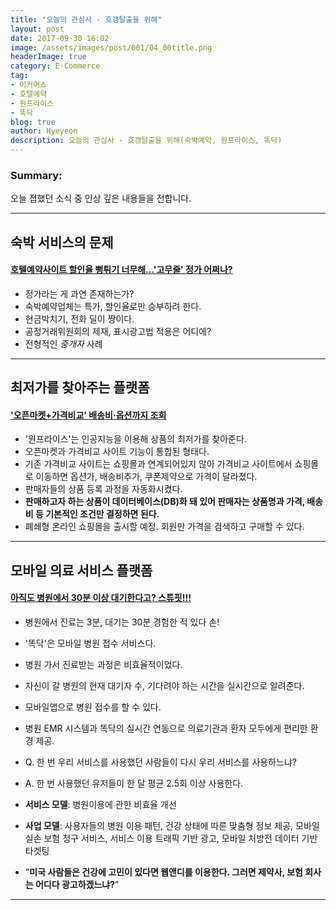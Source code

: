 ```yaml
---
title: "오늘의 관심사 - 호갱탈출을 위해"
layout: post
date: 2017-09-30 16:02
image: /assets/images/post/001/04_00title.png
headerImage: true
category: E-Commerce
tag:
- 이커머스
- 호텔예약
- 원프라이스
- 똑닥
blog: true
author: Hyeyeon
description: 오늘의 관심사 - 호갱탈출을 위해(숙박예약, 원프라이스, 똑닥)
---
```


### Summary:

오늘 접했던 소식 중 인상 깊은 내용들을 전합니다.

---

## 숙박 서비스의 문제

#### [호텔예약사이트 할인율 뻥튀기 너무해...'고무줄' 정가 어쩌나?](http://www.consumernews.co.kr/?mod=news&act=articleView&idxno=519897)

* 정가라는 게 과연 존재하는가?
* 숙박예약업체는 특가, 할인율로만 승부하려 한다.
* 현금박치기, 전화 딜이 짱이다.
* 공정거래위원회의 제재, 표시광고법 적용은 어디에?
* 전형적인 *중개자* 사례

---

## 최저가를 찾아주는 플랫폼

#### ['오픈마켓+가격비교' 배송비·옵션까지 조회](http://news.mt.co.kr/mtview.php?no=2017092811213970019&outlink=1&ref=%3A%2F%2F)

* '원프라이스'는 인공지능을 이용해 상품의 최저가를 찾아준다.
* 오픈마켓과 가격비교 사이트 기능이 통합된 형태다.
* 기존 가격비교 사이트는 쇼핑몰과 연계되어있지 않아 가격비교 사이트에서 쇼핑몰로 이동하면 옵션가, 배송비추가, 쿠폰제약으로 가격이 달라졌다.
* 판매자들의 상품 등록 과정을 자동화시켰다.
* **판매하고자 하는 상품이 데이터베이스(DB)화 돼 있어 판매자는 상품명과 가격, 배송비 등 기본적인 조건만 결정하면 된다.**
* 폐쇄형 온라인 쇼핑몰을 출시할 예정. 회원만 가격을 검색하고 구매할 수 있다.

---

## 모바일 의료 서비스 플랫폼

#### [아직도 병원에서 30분 이상 대기한다고? 스튜핏!!!](http://outstanding.kr/bbros20170929/)

* 병원에서 진료는 3분, 대기는 30분 경험한 적 있다 손!
* '똑닥'은 모바일 병원 접수 서비스다.
* 병원 가서 진료받는 과정은 비효율적이었다.
* 자신이 갈 병원의 현재 대기자 수, 기다려야 하는 시간을 실시간으로 알려준다.
* 모바일앱으로 병원 접수를 할 수 있다.
* 병원 EMR 시스템과 똑닥의 실시간 연동으로 의료기관과 환자 모두에게 편리한 환경 제공.
* Q. 한 번 우리 서비스를 사용했던 사람들이 다시 우리 서비스를 사용하느냐?
* A. 한 번 사용했던 유저들이 한 달 평균 2.5회 이상 사용한다.
* **서비스 모델**: 병원이용에 관한 비효율 개선
* **사업 모델**: 사용자들의 병원 이용 패턴, 건강 상태에 따른 맞춤형 정보 제공, 모바일 실손 보험 청구 서비스, 서비스 이용 트래픽 기반 광고, 모바일 처방전 데이터 기반 타겟팅

* "**미국 사람들은 건강에 고민이 있다면 웹앤디를 이용한다. 그러면 제약사, 보험 회사는 어디다 광고하겠느냐?**"

---

